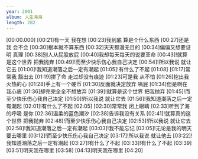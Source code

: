 ```yaml
---
year: 2001
album: 人生海海
length: 282
---
```

[00:00.000]
[00:21]有一天 我在想
[00:23]我到底 算是个什么东西
[00:27]还是我 会不会
[00:30]根本就不算东西
[00:32]天天都漫无目的
[00:34]偏偏又想要证明 真理
[00:38]别人从屁股放屁
[00:40]我却每天每天的说要革命
[00:43]!就算是这个世界 把我抛弃
[00:49]!而至少快乐伤心我自己决定
[00:54]!所以我说 就让它去
[01:00]!我知道潮落之后一定有潮起
[01:05]!有什么了不起
[01:08]
[01:17]常常我 豁出去
[01:19]拼了命 走过却没有痕迹
[01:23]可是我 从不怕
[01:26]挖出我火热的心
[01:28]手上有一个硬币
[01:30]反面就决定放弃 嗝屁
[01:34]但是啊在我心底
[01:36]却完完全全不想放弃
[01:39]!就算是这个世界 把我抛弃
[01:45]!而至少快乐伤心我自己决定
[01:50]!所以我说 就让它去
[01:56]!我知道潮落之后一定有潮起
[02:01]!有什么了不起
[02:05]
[02:30]常常我 闭上眼睛
[02:33]听到了海的呼吸 是你
[02:36]温柔的蓝色潮汐
[02:38]告诉我没有关系
[02:41]!就算真的这个世界 把我抛弃
[02:48]!而至少快乐伤心我自己决定
[02:53]!所以我说 就让它去
[02:58]!我知道潮落之后一定有潮起
[03:03]!我不能忘记
[03:05]!无论是我的明天 要去哪里
[03:12]!而至少快乐伤心我自己决定
[03:17]!所以我说 就让他去
[03:22]!我知道潮落之后一定有潮起
[03:27]!有什么了不起
[03:33]!有什么了不起
[03:39]
[03:51]明天我在哪里
[03:58]
[04:13]明天我在哪里
[04:20]